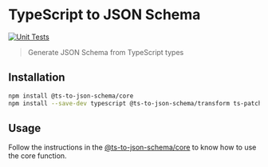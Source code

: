# TypeScript to JSON Schema

[![Unit Tests](https://github.com/pedromdev/ts-to-json-schema/actions/workflows/tests.yml/badge.svg)](https://github.com/pedromdev/ts-to-json-schema/actions/workflows/tests.yml)

> Generate JSON Schema from TypeScript types

## Installation

```bash
npm install @ts-to-json-schema/core
npm install --save-dev typescript @ts-to-json-schema/transform ts-patch
```

## Usage

Follow the instructions in the [@ts-to-json-schema/core](/packages/core/README.md) to know how to use the core function.

